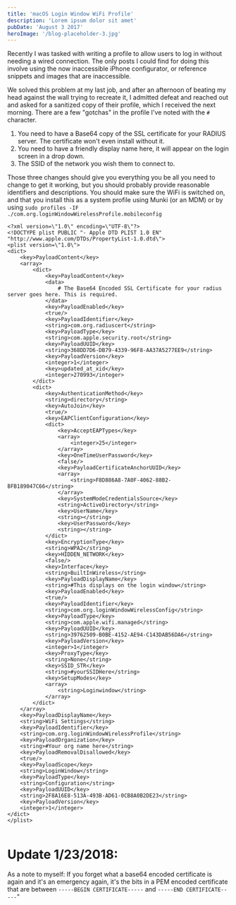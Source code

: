 ```yaml
---
title: 'macOS Login Window WiFi Profile'
description: 'Lorem ipsum dolor sit amet'
pubDate: 'August 3 2017'
heroImage: '/blog-placeholder-3.jpg'
---
```

Recently I was tasked with writing a profile to allow users to log in without needing a wired connection. The only posts I could find for doing this involve using the now inaccessible iPhone configurator, or reference snippets and images that are inaccessible.

We solved this problem at my last job, and after an afternoon of beating my head against the wall trying to recreate it, I admitted defeat and reached out and asked for a sanitized copy of their profile, which I received the next morning. There are a few "gotchas" in the profile I've noted with the `#` character. 
1. You need to have a Base64 copy of the SSL certificate for your RADIUS server. The certificate won't even install without it.
2. You need to have a friendly display name here, it will appear on the login screen in a drop down.
3. The SSID of the network you wish them to connect to.

Those three changes should give you everything you be all you need to change to get it working, but you should probably provide reasonable identifiers and descriptions. You should make sure the WiFi is switched on, and that you install this as a system profile using Munki (or an MDM) or by using `sudo profiles -IF ./com.org.loginWindowWirelessProfile.mobileconfig`
```
<?xml version=\"1.0\" encoding=\"UTF-8\"?>
<!DOCTYPE plist PUBLIC "- Apple DTD PLIST 1.0 EN" 
"http://www.apple.com/DTDs/PropertyList-1.0.dtd\">
<plist version=\"1.0\">
<dict>
    <key>PayloadContent</key>
    <array>
        <dict>
            <key>PayloadContent</key>
            <data>
                # The Base64 Encoded SSL Certificate for your radius server goes here. This is required.
            </data>
            <key>PayloadEnabled</key>
            <true/>
            <key>PayloadIdentifier</key>
            <string>com.org.radiuscert</string>
            <key>PayloadType</key>
            <string>com.apple.security.root</string>
            <key>PayloadUUID</key>
            <string>368DD7D6-DB79-4339-96F8-AA37A5277EE9</string>
            <key>PayloadVersion</key>
            <integer>1</integer>
            <key>updated_at_xid</key>
            <integer>270993</integer>
        </dict>
        <dict>
            <key>AuthenticationMethod</key>
            <string>directory</string>
            <key>AutoJoin</key>
            <true/>
            <key>EAPClientConfiguration</key>
            <dict>
                <key>AcceptEAPTypes</key>
                <array>
                    <integer>25</integer>
                </array>
                <key>OneTimeUserPassword</key>
                <false/>
                <key>PayloadCertificateAnchorUUID</key>
                <array>
                    <string>F8D886A8-7A0F-4062-88B2-BFB189047C66</string>
                </array>
                <key>SystemModeCredentialsSource</key>
                <string>ActiveDirectory</string>
                <key>UserName</key>
                <string></string>
                <key>UserPassword</key>
                <string></string>
            </dict>
            <key>EncryptionType</key>
            <string>WPA2</string>
            <key>HIDDEN_NETWORK</key>
            <false/>
            <key>Interface</key>
            <string>BuiltInWireless</string>
            <key>PayloadDisplayName</key>
            <string>#This displays on the login window</string>
            <key>PayloadEnabled</key>
            <true/>
            <key>PayloadIdentifier</key>
            <string>com.org.loginWindowWirelessConfig</string>
            <key>PayloadType</key>
            <string>com.apple.wifi.managed</string>
            <key>PayloadUUID</key>
            <string>39762509-B0BE-4152-AE94-C143DAB56DA6</string>
            <key>PayloadVersion</key>
            <integer>1</integer>
            <key>ProxyType</key>
            <string>None</string>
            <key>SSID_STR</key>
            <string>#yourSSIDHere</string>
            <key>SetupModes</key>
            <array>
                <string>Loginwindow</string>
            </array>
        </dict>
    </array>
    <key>PayloadDisplayName</key>
    <string>WiFi Settings</string>
    <key>PayloadIdentifier</key>
    <string>com.org.loginWindowWirelessProfile</string>
    <key>PayloadOrganization</key>
    <string>#Your org name here</string>
    <key>PayloadRemovalDisallowed</key>
    <true/>
    <key>PayloadScope</key>
    <string>LoginWindow</string>
    <key>PayloadType</key>
    <string>Configuration</string>
    <key>PayloadUUID</key>
    <string>2F8A16E8-513A-493B-AD61-0CB8A0B2DE23</string>
    <key>PayloadVersion</key>
    <integer>1</integer>
</dict>
</plist>


```

# Update 1/23/2018:
As a note to myself: If you forget what a base64 encoded certificate is again and it's an emergency again, it's the bits in a PEM encoded certificate that are between `-----BEGIN CERTIFICATE-----` and `-----END CERTIFICATE-----`"